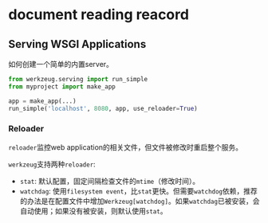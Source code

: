 # document reading reacord

## Serving WSGI Applications

如何创建一个简单的内置server。

```py
from werkzeug.serving import run_simple
from myproject import make_app

app = make_app(...)
run_simple('localhost', 8080, app, use_reloader=True)
```

### Reloader

`reloader`监控web application的相关文件，但文件被修改时重启整个服务。

`werkzeug`支持两种`reloader`:
- `stat`: 默认配置，固定间隔检查文件的`mtime`（修改时间）。
- `watchdag`: 使用`filesystem event`，比`stat`更快。但需要`watchdog`依赖，推荐的办法是在配置文件中增加`Werkzeug[watchdog]`。如果`watchdag`已被安装，会自动使用；如果没有被安装，则默认使用`stat`。


